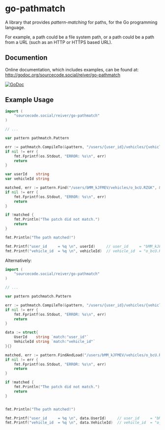 # go-pathmatch

A library that provides *pattern-matching* for paths, for the Go programming language.

For example, a path could be a file system path, or a path could be a path from a URL (such as an HTTP or HTTPS based URL).


## Documention

Online documentation, which includes examples, can be found at: http://godoc.org/sourcecode.social/reiver/go-pathmatch

[![GoDoc](https://godoc.org/sourcecode.social/reiver/go-pathmatch?status.svg)](https://godoc.org/sourcecode.social/reiver/go-pathmatch)


## Example Usage
```go
import (
	"sourcecode.social/reiver/go-pathmatch"
)

// ...

var pattern pathmatch.Pattern

err := pathmatch.CompileTo(&pattern, "/users/{user_id}/vehicles/{vehicle_id}")
if nil != err {
	fmt.Fprintf(os.Stdout, "ERROR: %s\n", err)
	return
}

var userId    string
var vehicleId string

matched, err := pattern.Find("/users/bMM_kJFMEV/vehicles/o_bcU.RZGK", &userId, &vehicleId)
if nil != err {
	fmt.Fprintf(os.Stdout, "ERROR: %s\n", err)
	return
}

if !matched {
	fmt.Println("The patch did not match.")
	return
}

fmt.Println("The path matched!")

fmt.Printf("user_id     = %q \n", userId)     // user_id     = "bMM_kJFMEV"
fmt.Printf("vehicle_id  = %q \n", vehicleId)  // vehicle_id  = "o_bcU.RZGK"
```

Alternatively:
```go
import (
	"sourcecode.social/reiver/go-pathmatch"
)

// ...

var pattern patchmatch.Pattern

err := pathmatch.CompileTo(&pattern, "/users/{user_id}/vehicles/{vehicle_id}")
if nil != err {
	fmt.Fprintf(os.Stdout, "ERROR: %s\n", err)
	return
}

data := struct{
	UserId    string `match:"user_id"`
	VehicleId string `match:"vehicle_id"`
}{}

matched, err := pattern.FindAndLoad("/users/bMM_kJFMEV/vehicles/o_bcU.RZGK", &data)
if nil != err {
	fmt.Fprintf(os.Stdout, "ERROR: %s\n", err)
	return
}

if !matched {
	fmt.Println("The patch did not match.")
	return
}


fmt.Println("The path matched!")

fmt.Printf("user_id     = %q \n", data.UserId)     // user_id     = "bMM_kJFMEV"
fmt.Printf("vehicle_id  = %q \n", data.VehicleId)  // vehicle_id  = "o_bcU.RZGK"
```
